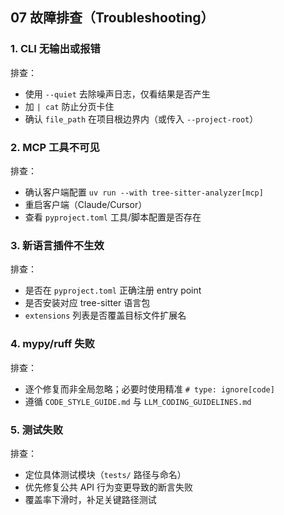 ## 07 故障排查（Troubleshooting）

### 1. CLI 无输出或报错

排查：
- 使用 `--quiet` 去除噪声日志，仅看结果是否产生
- 加 `| cat` 防止分页卡住
- 确认 `file_path` 在项目根边界内（或传入 `--project-root`）

### 2. MCP 工具不可见

排查：
- 确认客户端配置 `uv run --with tree-sitter-analyzer[mcp]`
- 重启客户端（Claude/Cursor）
- 查看 `pyproject.toml` 工具/脚本配置是否存在

### 3. 新语言插件不生效

排查：
- 是否在 `pyproject.toml` 正确注册 entry point
- 是否安装对应 tree-sitter 语言包
- `extensions` 列表是否覆盖目标文件扩展名

### 4. mypy/ruff 失败

排查：
- 逐个修复而非全局忽略；必要时使用精准 `# type: ignore[code]`
- 遵循 `CODE_STYLE_GUIDE.md` 与 `LLM_CODING_GUIDELINES.md`

### 5. 测试失败

排查：
- 定位具体测试模块（`tests/` 路径与命名）
- 优先修复公共 API 行为变更导致的断言失败
- 覆盖率下滑时，补足关键路径测试




